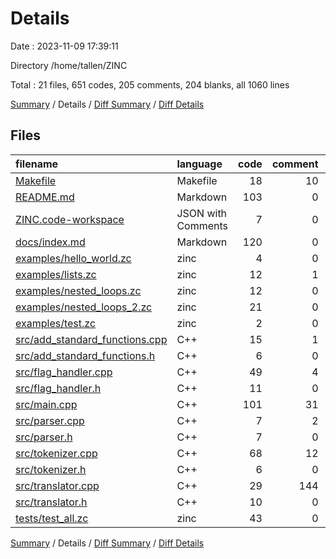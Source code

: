 # Details

Date : 2023-11-09 17:39:11

Directory /home/tallen/ZINC

Total : 21 files,  651 codes, 205 comments, 204 blanks, all 1060 lines

[Summary](results.md) / Details / [Diff Summary](diff.md) / [Diff Details](diff-details.md)

## Files
| filename | language | code | comment | blank | total |
| :--- | :--- | ---: | ---: | ---: | ---: |
| [Makefile](/Makefile) | Makefile | 18 | 10 | 11 | 39 |
| [README.md](/README.md) | Markdown | 103 | 0 | 33 | 136 |
| [ZINC.code-workspace](/ZINC.code-workspace) | JSON with Comments | 7 | 0 | 0 | 7 |
| [docs/index.md](/docs/index.md) | Markdown | 120 | 0 | 39 | 159 |
| [examples/hello_world.zc](/examples/hello_world.zc) | zinc | 4 | 0 | 1 | 5 |
| [examples/lists.zc](/examples/lists.zc) | zinc | 12 | 1 | 1 | 14 |
| [examples/nested_loops.zc](/examples/nested_loops.zc) | zinc | 12 | 0 | 2 | 14 |
| [examples/nested_loops_2.zc](/examples/nested_loops_2.zc) | zinc | 21 | 0 | 5 | 26 |
| [examples/test.zc](/examples/test.zc) | zinc | 2 | 0 | 0 | 2 |
| [src/add_standard_functions.cpp](/src/add_standard_functions.cpp) | C++ | 15 | 1 | 3 | 19 |
| [src/add_standard_functions.h](/src/add_standard_functions.h) | C++ | 6 | 0 | 5 | 11 |
| [src/flag_handler.cpp](/src/flag_handler.cpp) | C++ | 49 | 4 | 10 | 63 |
| [src/flag_handler.h](/src/flag_handler.h) | C++ | 11 | 0 | 7 | 18 |
| [src/main.cpp](/src/main.cpp) | C++ | 101 | 31 | 30 | 162 |
| [src/parser.cpp](/src/parser.cpp) | C++ | 7 | 2 | 4 | 13 |
| [src/parser.h](/src/parser.h) | C++ | 7 | 0 | 4 | 11 |
| [src/tokenizer.cpp](/src/tokenizer.cpp) | C++ | 68 | 12 | 24 | 104 |
| [src/tokenizer.h](/src/tokenizer.h) | C++ | 6 | 0 | 3 | 9 |
| [src/translator.cpp](/src/translator.cpp) | C++ | 29 | 144 | 11 | 184 |
| [src/translator.h](/src/translator.h) | C++ | 10 | 0 | 5 | 15 |
| [tests/test_all.zc](/tests/test_all.zc) | zinc | 43 | 0 | 6 | 49 |

[Summary](results.md) / Details / [Diff Summary](diff.md) / [Diff Details](diff-details.md)